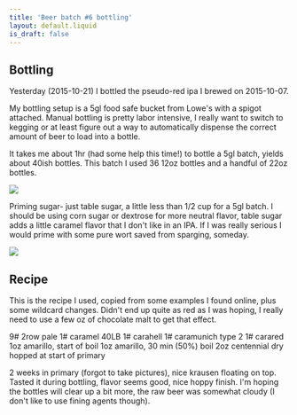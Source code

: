 ```yaml
---
title: 'Beer batch #6 bottling'
layout: default.liquid
is_draft: false
---
```


Bottling
--------

Yesterday (2015-10-21) I bottled the pseudo-red ipa I brewed on 2015-10-07.

My bottling setup is a 5gl food safe bucket from Lowe's with a spigot attached. Manual bottling is pretty labor intensive, I really want to switch to kegging or at least figure out a way to automatically dispense the correct amount of beer to load into a bottle.

It takes me about 1hr (had some help this time!) to bottle a 5gl batch, yields about 40ish bottles. This batch I used 36 12oz bottles and a handful of 22oz bottles.


[![](http://2.bp.blogspot.com/-QNNJVdMY_Dc/VijhB6OzhUI/AAAAAAAAEoY/1a7dOOjPARE/s320/20151021_185357.jpg)](http://2.bp.blogspot.com/-QNNJVdMY_Dc/VijhB6OzhUI/AAAAAAAAEoY/1a7dOOjPARE/s1600/20151021_185357.jpg)



Priming sugar- just table sugar, a little less than 1/2 cup for a 5gl batch. I should be using corn sugar or dextrose for more neutral flavor, table sugar adds a little caramel flavor that I don't like in an IPA. If I was really serious I would prime with some pure wort saved from sparging, someday.



[![](http://1.bp.blogspot.com/-l9Uu6rvvkO8/VijhBwrCdxI/AAAAAAAAEoc/EDc6-G7YiEs/s320/20151021_183846.jpg)](http://1.bp.blogspot.com/-l9Uu6rvvkO8/VijhBwrCdxI/AAAAAAAAEoc/EDc6-G7YiEs/s1600/20151021_183846.jpg)



Recipe
------

This is the recipe I used, copied from some examples I found online, plus some wildcard changes. Didn't end up quite as red as I was hoping, I really need to use a few oz of chocolate malt to get that effect.



9#  2row pale
1#  caramel 40LB
1#  carahell
1#  caramunich type 2
1#  carared
1oz  amarillo, start of boil
1oz  amarillo, 30 min (50%) boil
2oz  centennial dry hopped at start of primary



2 weeks in primary (forgot to take pictures), nice krausen floating on top. Tasted it during bottling, flavor seems good, nice hoppy finish. I'm hoping the bottles will clear up a bit more, the raw beer was somewhat cloudy (I don't like to use fining agents though).